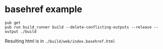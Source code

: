 # basehref example


```
pub get
pub run build_runner build --delete-conflicting-outputs --release --output ./build
```

Resulting html is in `./build/web/index.basehref.html`
